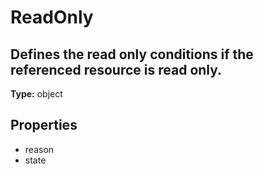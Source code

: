 # ReadOnly

## Defines the read only conditions if the referenced resource is read only.

**Type:** object

## Properties
* reason
* state
